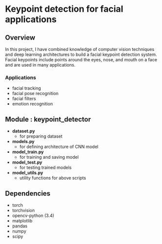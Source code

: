 # Keypoint detection for facial applications

## Overview

In this project, I have combined knowledge of computer vision techniques and deep learning architectures to build a facial keypoint detection system. Facial keypoints include points around the eyes, nose, and mouth on a face and are used in many applications. 

### Applications 
* facial tracking
* facial pose recognition
* facial filters 
* emotion recognition

## Module : keypoint_detector

  - **dataset.py**     
    - for preparing dataset
  - **models.py** 
    - for defining architecture of CNN model
  - **model_train.py** 
    - for training and saving model  
  - **model_test.py** 
    - for testing trained models
  - **model_utils.py** 
    - utility functions for above scripts

## Dependencies

- torch
- torchvision
- opencv-python (3.4)
- matplotlib
- pandas
- numpy
- scipy